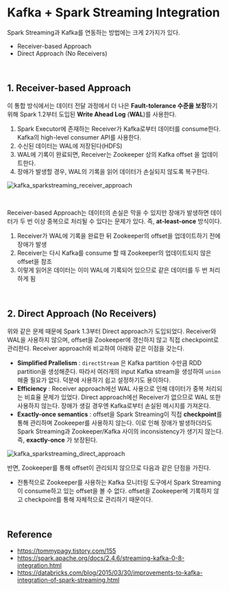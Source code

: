 # Kafka + Spark Streaming Integration

Spark Streaming과 Kafka를 연동하는 방법에는 크게 2가지가 있다.

- Receiver-based Approach
- Direct Approach (No Receivers)


<br>


## 1. Receiver-based Approach

이 통합 방식에서는 데이터 전달 과정에서 더 나은 **Fault-tolerance 수준을 보장**하기 위해 Spark 1.2부터 도입된 **Write Ahead Log** (**WAL**)를 사용한다. 

1. Spark Executor에 존재하는 Receiver가 Kafka로부터 데이터를 consume한다. Kafka의 high-level consumer API를 사용한다.
2. 수신된 데이터는 WAL에 저장된다(HDFS)
3. WAL에 기록이 완료되면, Receiver는 Zookeeper 상의 Kafka offset 을 업데이트한다.
4. 장애가 발생할 경우, WAL의 기록을 읽어 데이터가 손실되지 않도록 복구한다.



![kafka_sparkstreaming_receiver_approach](https://github.com/dhkdn9192/data_engineer_should_know/blob/master/interview/hadoop/img/kafka_sparkstreaming_receiver_approach.png)



<br>

Receiver-based Approach는 데이터의 손실은 막을 수 있지만 장애가 발생하면 데이터가 두 번 이상 중복으로 처리될 수 있다는 문제가 있다. 즉, **at-least-once** 방식이다.

1. Receiver가 WAL에 기록을 완료한 뒤 Zookeeper의 offset을 업데이트하기 전에 장애가 발생
2. Receiver는 다시 Kafka를 consume 할 때 Zookeeper의 업데이트되지 않은 offset을 참조
3. 이렇게 읽어온 데이터는 이미 WAL에 기록되어 있으므로 같은 데이터를 두 번 처리하게 됨




<br>


## 2. Direct Approach (No Receivers)

위와 같은 문제 때문에 Spark 1.3부터 Direct approach가 도입되었다. Receiver와 WAL을 사용하지 않으며, offset을 Zookeeper에 갱신하지 않고 직접 checkpoint로 관리한다. Receiver approach와 비교하여 아래와 같은 이점을 갖는다.

- **Simplified Prallelism** : ```directStream``` 은 Kafka partition 수만큼 RDD partition을 생성해준다. 따라서 여러개의 input Kafka stream을 생성하여 ```union``` 해줄 필요가 없다. 덕분에 사용하기 쉽고 설정하기도 용이하다.
- **Efficiency** : Receiver approach에선 WAL 사용으로 인해 데이터가 중복 처리되는 비효율 문제가 있었다. Direct approach에선 Receiver가 없으므로 WAL 또한 사용하지 않는다. 장애가 생길 경우엔 Kafka로부터 손실된 메시지를 가져온다.
- **Exactly-once semantics** : offset을 Spark Streaming이 직접 **checkpoint**를 통해 관리하며 Zookeeper를 사용하지 않는다. 이로 인해 장애가 발생하더라도 Spark Streaming과 Zookeeper/Kafka 사이의 inconsistency가 생기지 않는다. 즉, **exactly-once** 가 보장된다.



![kafka_sparkstreaming_direct_approach](https://github.com/dhkdn9192/data_engineer_should_know/blob/master/interview/hadoop/img/kafka_sparkstreaming_direct_approach.png)



반면, Zookeeper를 통해 offset이 관리되지 않으므로 다음과 같은 단점을 가진다.

- 전통적으로 Zookeeper를 사용하는 Kafka 모니터링 도구에서 Spark Streaming이 consume하고 있는 offset을 볼 수 없다. offset을 Zookeeper에 기록하지 않고 checkpoint를 통해 자체적으로 관리하기 때문이다.





<br>



## Reference

- https://tommypagy.tistory.com/155
- https://spark.apache.org/docs/2.4.6/streaming-kafka-0-8-integration.html
- https://databricks.com/blog/2015/03/30/improvements-to-kafka-integration-of-spark-streaming.html
